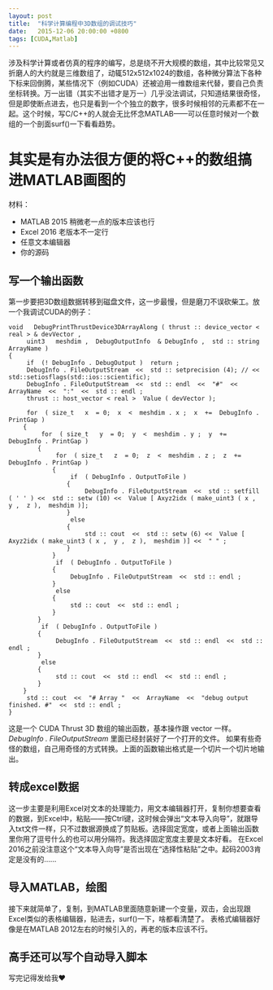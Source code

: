 ```yaml
---
layout: post
title:  "科学计算编程中3D数组的调试技巧"
date:   2015-12-06 20:00:00 +0800
tags: [CUDA,Matlab]
---
```


涉及科学计算或者仿真的程序的编写，总是绕不开大规模的数组，其中比较常见又折磨人的大约就是三维数组了，动辄512x512x1024的数组，各种微分算法下各种下标来回倒腾，某些情况下（例如CUDA）还被迫用一维数组来代替，要自己负责坐标转换。万一出错（其实不出错才是万一）几乎没法调试，只知道结果很奇怪，但是即使断点进去，也只是看到一个个独立的数字，很多时候相邻的元素都不在一起。这个时候，写C/C++的人就会无比怀念MATLAB——可以任意时候对一个数组的一个剖面surf()一下看看趋势。
# 其实是有办法很方便的将C++的数组搞进MATLAB画图的
材料：
* MATLAB 2015 稍微老一点的版本应该也行
* Excel 2016 老版本不一定行
* 任意文本编辑器
* 你的源码


## 写一个输出函数
第一步要把3D数组数据转移到磁盘文件，这一步最慢，但是磨刀不误砍柴工。放一个我调试CUDA的例子：


```
void   DebugPrintThrustDevice3DArrayAlong ( thrust :: device_vector < real > & devVector ,
     uint3   meshdim ,  DebugOutputInfo  & DebugInfo ,  std :: string   ArrayName )
{
     if  (! DebugInfo . DebugOutput )  return ;
     DebugInfo . FileOutputStream  <<  std :: setprecision (4); // << std::setiosflags(std::ios::scientific);
     DebugInfo . FileOutputStream  <<  std :: endl  <<  "#"  <<  ArrayName  <<  ":"  <<  std :: endl ;
     thrust :: host_vector < real >  Value ( devVector );

     for  ( size_t   x  = 0;  x  <  meshdim . x ;  x  +=  DebugInfo . PrintGap )
    {
         for  ( size_t   y  = 0;  y  <  meshdim . y ;  y  +=  DebugInfo . PrintGap )
        {
             for  ( size_t   z  = 0;  z  <  meshdim . z ;  z  +=  DebugInfo . PrintGap )
            {
                 if  ( DebugInfo . OutputToFile )
                {
                     DebugInfo . FileOutputStream  <<  std :: setfill ( ' ' ) <<  std :: setw (10) <<  Value [ Axyz2idx ( make_uint3 ( x ,  y ,  z ),  meshdim )];
                }
                 else
                {
                     std :: cout  <<  std :: setw (6) <<  Value [ Axyz2idx ( make_uint3 ( x ,  y ,  z ),  meshdim )] <<  " " ;
                }
            }
             if  ( DebugInfo . OutputToFile )
            {
                 DebugInfo . FileOutputStream  <<  std :: endl ;
            }
             else
            {
                 std :: cout  <<  std :: endl ;
            }
        }
         if  ( DebugInfo . OutputToFile )
        {
             DebugInfo . FileOutputStream  <<  std :: endl  <<  std :: endl ;
        }
         else
        {
             std :: cout  <<  std :: endl  <<  std :: endl ;
        }
    }
     std :: cout  <<  "# Array "  <<  ArrayName  <<  "debug output finished. #"  <<  std :: endl ;
}
```

这是一个 CUDA Thrust 3D 数组的输出函数，基本操作跟 vector 一样。*DebugInfo . FileOutputStream* 里面已经封装好了一个打开的文件。
如果有些奇怪的数组，自己用奇怪的方式转换。上面的函数输出格式是一个切片一个切片地输出。

## 转成excel数据
这一步主要是利用Excel对文本的处理能力，用文本编辑器打开，复制你想要查看的数据，到Excel中，粘贴——按Ctrl键，这时候会弹出“文本导入向导”，就跟导入txt文件一样，只不过数据源换成了剪贴板。选择固定宽度，或者上面输出函数里你用了逗号什么的也可以用分隔符。我选择固定宽度主要是文本好看。
在Excel 2016之前没注意这个“文本导入向导”是否出现在“选择性粘贴”之中。起码2003肯定是没有的……
## 导入MATLAB，绘图
接下来就简单了，复制，到MATLAB里面随意新建一个变量，双击，会出现跟Excel类似的表格编辑器，贴进去，surf()一下，啥都看清楚了。
表格式编辑器好像是在MATLAB 2012左右的时候引入的，再老的版本应该不行。

## 高手还可以写个自动导入脚本
写完记得发给我:heart: